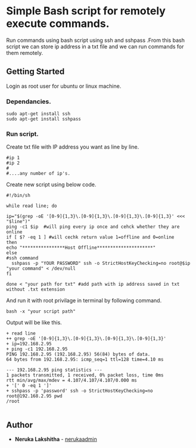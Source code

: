 # Simple Bash script for remotely execute commands.

Run commands using bash script using ssh and sshpass .From this bash script we can store ip address in a txt file and we can run commands for them remotely.



## Getting Started
Login as root user for ubuntu or linux machine.

### Dependancies.


```
sudo apt-get install ssh 
sudo apt-get install sshpass
```

### Run script.

Create txt file with IP address you want as line by line.
```
#ip 1
#ip 2
#
#....any number of ip's.

```
Create new script using below code.


```
#!/bin/sh

while read line; do

ip="$(grep -oE '[0-9]{1,3}\.[0-9]{1,3}\.[0-9]{1,3}\.[0-9]{1,3}' <<< "$line")"
ping -c1 $ip  #will ping every ip once and cehck whether they are  online
if [ $? -eq 1 ] #will cechk return value 1=offline and 0=online
then
echo "****************Host Offline*********************"
else
#ssh command
  sshpass -p "YOUR PASSWORD" ssh -o StrictHostKeyChecking=no root@$ip "your command" < /dev/null
fi

done < "your path for txt" #add path with ip address saved in txt without .txt extension
```


And run it with root privilage in terminal by following command.

```
bash -x "your script path"
```

Output will be like this.

```
+ read line
++ grep -oE '[0-9]{1,3}\.[0-9]{1,3}\.[0-9]{1,3}\.[0-9]{1,3}'
+ ip=192.168.2.95
+ ping -c1 192.168.2.95
PING 192.168.2.95 (192.168.2.95) 56(84) bytes of data.
64 bytes from 192.168.2.95: icmp_seq=1 ttl=128 time=4.10 ms

--- 192.168.2.95 ping statistics ---
1 packets transmitted, 1 received, 0% packet loss, time 0ms
rtt min/avg/max/mdev = 4.107/4.107/4.107/0.000 ms
+ '[' 0 -eq 1 ']'
+ sshpass -p 'password' ssh -o StrictHostKeyChecking=no root@192.168.2.95 pwd 
/root


```





## Author

* **Neruka Lakshitha**  - [nerukaadmin](https://github.com/nerukaadmin) 
